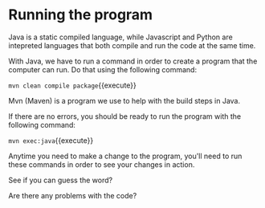 # Running the program

Java is a static compiled language, while Javascript and Python are intepreted languages that both compile and run the code at the same time.

With Java, we have to run a command in order to create a program that the computer can run.  Do that using the following command:

`mvn clean compile package`{{execute}}

Mvn (Maven) is a program we use to help with the build steps in Java.

If there are no errors, you should be ready to run the program with the following command:

`mvn exec:java`{{execute}}

Anytime you need to make a change to the program, you'll need to run these commands in order to see your changes in action.

See if you can guess the word?  

Are there any problems with the code?
